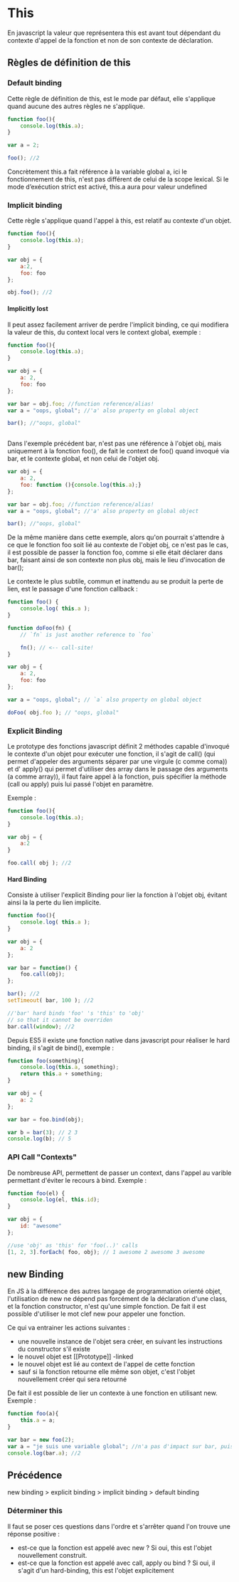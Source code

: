 # This
En javascript la valeur que représentera this est avant tout dépendant du contexte d'appel de la fonction et non de son contexte de déclaration.

## Règles de définition de this
### Default binding
Cette règle de définition de this, est le mode par défaut, elle s'applique quand aucune des autres règles ne s'applique.

```js
function foo(){
    console.log(this.a);
}

var a = 2;

foo(); //2
```

Concrètement this.a fait référence à la variable global a, ici le fonctionnement de this, n'est pas différent de celui de la scope lexical. Si le mode d’exécution strict est activé, this.a aura pour valeur undefined

### Implicit binding
Cette règle s'applique quand l'appel à this, est relatif au contexte d'un objet.

```js
function foo(){
    console.log(this.a);
}

var obj = {
    a:2,
    foo: foo
};

obj.foo(); //2
```

#### Implicitly lost
Il peut assez facilement arriver de perdre l'implicit binding, ce qui modifiera la valeur de this, du context local vers le context global, exemple :
```js
function foo(){
    console.log(this.a);
}

var obj = {
    a: 2,
    foo: foo
};

var bar = obj.foo; //function reference/alias!
var a = "oops, global"; //'a' also property on global object

bar(); //"oops, global"
    
```
Dans l'exemple précédent bar, n'est pas une référence à l'objet obj, mais uniquement à la fonction foo(), de fait le context de foo() quand invoqué via bar, et le contexte global, et non celui de l'objet obj.

```js
var obj = {
    a: 2,
    foo: function (){console.log(this.a);}
};

var bar = obj.foo; //function reference/alias!
var a = "oops, global"; //'a' also property on global object

bar(); //"oops, global"
```
De la même manière dans cette exemple, alors qu'on pourrait s'attendre à ce que le fonction foo soit lié au contexte de l'objet obj, ce n'est pas le cas, il est possible de passer la fonction foo, comme si elle était déclarer dans bar, faisant ainsi de son contexte non plus obj, mais le lieu d'invocation de bar();

Le contexte le plus subtile, commun et inattendu au se produit la perte de lien, est le passage d'une fonction callback :

```js
function foo() {
	console.log( this.a );
}

function doFoo(fn) {
	// `fn` is just another reference to `foo`

	fn(); // <-- call-site!
}

var obj = {
	a: 2,
	foo: foo
};

var a = "oops, global"; // `a` also property on global object

doFoo( obj.foo ); // "oops, global"
```
### Explicit Binding
Le prototype des fonctions javascript définit 2 méthodes capable d'invoqué le contexte d'un objet pour exécuter une fonction, il s'agit de call() (qui permet d'appeler des arguments séparer par une virgule (c comme coma)) et d' apply() qui permet d'utiliser des array dans le passage des arguments (a comme array)), il faut faire appel à la fonction, puis spécifier la méthode (call ou apply) puis lui passé l'objet en paramètre.

Exemple :
```js
function foo(){
    console.log(this.a);
}

var obj = {
    a:2
}

foo.call( obj ); //2
```
#### Hard Binding
Consiste à utiliser l'explicit Binding pour lier la fonction à l'objet obj, évitant ainsi la la perte du lien implicite.

```js
function foo(){
    console.log( this.a );
}

var obj = {
    a: 2
};

var bar = function() {
    foo.call(obj);
};

bar(); //2
setTimeout( bar, 100 ); //2

//'bar' hard binds 'foo' 's 'this' to 'obj'
// so that it cannot be overriden
bar.call(window); //2
```
Depuis ES5 il existe une fonction native dans javascript pour réaliser le hard binding, il s'agit de bind(), exemple :
```js
function foo(something){
    console.log(this.a, something);
    return this.a + something;
}

var obj = {
    a: 2
};

var bar = foo.bind(obj);

var b = bar(3); // 2 3
console.log(b); // 5
```

### API Call "Contexts"
De nombreuse API, permettent de passer un context, dans l'appel au varible permettant d'éviter le recours à bind. Exemple :
```js
function foo(el) {
    console.log(el, this.id);
}

var obj = {
    id: "awesome"
};

//use 'obj' as 'this' for 'foo(..)' calls
[1, 2, 3].forEach( foo, obj); // 1 awesome 2 awesome 3 awesome
```

## new Binding

En JS à la différence des autres langage de programmation orienté objet, l'utilisation de new ne dépend pas forcément de la déclaration d'une class, et la fonction constructor, n'est qu'une simple fonction. De fait il est possible d'utiliser le mot clef new pour appeler une fonction.

Ce qui va entrainer les actions suivantes :

- une nouvelle instance de l'objet sera créer, en suivant les instructions du constructor s'il existe
- le nouvel objet est [[Prototype]] -linked
- le nouvel objet est lié au context de l'appel de cette fonction
- sauf si la fonction retourne elle même son objet, c'est l'objet nouvellement créer qui sera retourné

De fait il est possible de lier un contexte à une fonction en utilisant new. Exemple :

```js
function foo(a){
    this.a = a;
}

var bar = new foo(2);
var a = "je suis une variable global"; //n'a pas d'impact sur bar, puisque a a été lié via new
console.log(bar.a); //2
```

## Précédence
new binding > explicit binding > implicit binding > default binding

### Déterminer this
Il faut se poser ces questions dans l'ordre et s'arrêter quand l'on trouve une réponse positive :

- est-ce que la fonction est appelé avec new ? Si oui, this est l'objet nouvellement construit.
- est-ce que la fonction est appelé avec call, apply ou bind ? Si oui, il s'agit d'un hard-binding, this est l'objet explicitement 
<!--stackedit_data:
eyJoaXN0b3J5IjpbMjU2NDU1MDIyLDQwNjYzMTQ0OSwtMjAyND
AyNjUwMCwtMTExMzc5MzE5MywtNDQ3MTcwNzMsLTY4NDU2Mjgw
NCwtMTIxMzQwMTI3MiwtMTM0NDk5MzYyNSwtMTY3OTI3MTQ5OS
wtODQ2MzAzNDA0LC0xNDMxNzY3NTQxLDE0MzE2MTAxMSwyMTI4
NDU4MDcxLDE5MDYxODUxODMsMTc4NDU1NzU0MywtMTc3NjU0OT
Y0MCwtMzA0NzE1OTI1LC0yMDg4NzQ2NjEyXX0=
-->